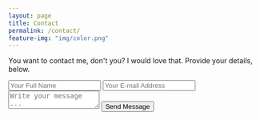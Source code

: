 ```yaml
---
layout: page
title: Contact
permalink: /contact/
feature-img: "img/color.png"
---
```


You want to contact me, don't you? I would love that. Provide your details, below.

<form action="https://getsimpleform.com/messages?form_api_token=1f7791990054c923cc50f6a6c5228548" method="post">
  <!-- the redirect_to is optional, the form will redirect to the referrer on submission -->
  <input type='hidden' name='redirect_to' value='http://samanthahar.ms/thank-you' />
  <input type='text' name='name' placeholder='Your Full Name' />
  <input type='email' name='email' placeholder='Your E-mail Address' />
  <textarea name='message' placeholder='Write your message ...'></textarea>
  <input type='submit' value='Send Message' />
</form>